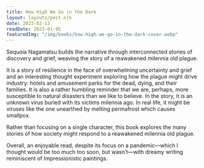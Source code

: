 ```yaml
---
title: How High We Go in the Dark
layout: layouts/post.njk
date: 2023-02-13
readDate: 2023-01-05
featuredImg: "/img/books/how-high-we-go-in-the-dark-cover.webp"
---
```


Sequoia Nagamatsu builds the narrative through interconnected stories of discovery and grief, weaving the story of a reawakened milennia old plague.
<!-- excerpt -->

<section class="two-column">

It is a story of resilience in the face of overwhelming uncertainty and grief and an interesting thought experiment exploring how the plague might drive industry: hotels and amusement parks for the dead, dying, and their families. It is also a rather humbling reminder that we are, perhaps, more susceptible to natural disasters than we like to believe. In the story, it is an unknown virus buried with its victims milennia ago. In real life, it might be viruses like the one unearthed by melting permafrost which causes smallpox.

Rather than focusing on a single character, this book explores the many stories of how society might respond to a reawakened milennia old plague.

Overall, an enjoyable read, despite its focus on a pandemic—which I thought would be too much too soon, but wasn’t—with dreamy writing reminiscent of Impressionistic paintings.

</section>
